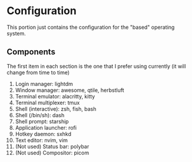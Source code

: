 # Configuration
This portion just contains the configuration for the "based" operating system.

## Components
The first item in each section is the one that I prefer using currently (it will
change from time to time)

1. Login manager: lightdm
1. Window manager: awesome, qtile, herbstluft
1. Terminal emulator: alacritty, kitty
1. Terminal multiplexer: tmux
1. Shell (interactive): zsh, fish, bash
1. Shell (/bin/sh): dash
1. Shell prompt: starship
1. Application launcher: rofi
1. Hotkey daemon: sxhkd
1. Text editor: nvim, vim
1. (Not used) Status bar: polybar
1. (Not used) Compositor: picom